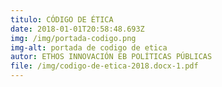 ```yaml
---
titulo: CÓDIGO DE ÉTICA
date: 2018-01-01T20:58:48.693Z
img: /img/portada-codigo.png
img-alt: portada de codigo de etica
autor: ETHOS INNOVACIÓN EB POLÍTICAS PÚBLICAS
file: /img/codigo-de-etica-2018.docx-1.pdf
---
```

